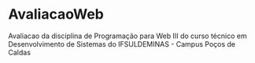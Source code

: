 # AvaliacaoWeb
 Avaliacao da disciplina de Programação para Web III do curso técnico em Desenvolvimento de Sistemas do IFSULDEMINAS - Campus Poços de Caldas
